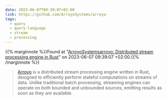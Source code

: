 ```yaml
---
date: 2023-06-07T09:39:07+02:00
link: https://github.com/ArroyoSystems/arroyo
tags:
  - query
  - query-language
  - stream
  - processing
---
```

{{% marginnote %}}Found at "[ArroyoSystemsarroyo: Distributed stream processing engine in Rust](https://web.archive.org/web/20230607093907/https://github.com/ArroyoSystems/arroyo)" on 2023-06-07 09:39:07 +02:00.{{% /marginnote %}}

> [Arroyo](https://arroyo.dev/) is a distributed stream processing engine written in Rust, designed to efficiently perform stateful computations on streams of data. Unlike traditional batch processing, streaming engines can operate on both bounded and unbounded sources, emitting results as soon as they are available.